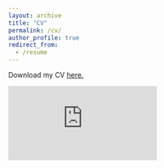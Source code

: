 ```yaml
---
layout: archive
title: "CV"
permalink: /cv/
author_profile: true
redirect_from:
  - /resume
---
```


Download my CV [here.](https://github.com/margae-knox/margae-knox.github.io/files/9334175/MKnox_CV_2022AUG_web.pdf)

<embed src="https://github.com/margae-knox/margae-knox.github.io/files/9334175/MKnox_CV_2022AUG_web.pdf" type="application/pdf" />
